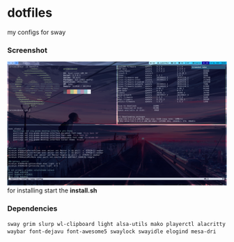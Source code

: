 # dotfiles
my configs for sway
### Screenshot
![alt-текст](screenshot.png "screenshot")
for installing start the **install.sh**
### Dependencies
`sway grim slurp wl-clipboard light alsa-utils mako playerctl alacritty waybar font-dejavu font-awesome5 swaylock swayidle elogind mesa-dri`
